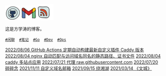 [![github](assets/ico/github.png)](https://github.com/fxtaoo) [![gmial](assets/ico/gmail.png)](mailto:i@fangxuetao.com) [![rss](assets/ico/rss.png)](https://fangxuetao.com/feed)

这是方学涛的博客。

[`#闲聊`](https://fangxuetao.com/chat)　[`#笔记`](https://fangxuetao.com/note)　[`#Go`](https://fangxuetao.com/go)　[`#Dev`](https://fangxuetao.com/dev)　[`#Ops`](https://fangxuetao.com/ops)

[2022/08/06 GitHub Actions 定期自动构建最新自定义插件 Caddy 版本](https://fangxuetao.com/github-actions-ding-qi-zi-dong-gou-jian)
[2022/08/04 nginx 自动匹配与访问域名同名的静态路径、证书文件](https://fangxuetao.com/nginx-zi-dong-pi-pei-yu-fang-wen-yu-ming-tong-ming-de-jing-tai-lu-jing-zheng-shu-wen-jian)
[2022/08/04 caddy 多站点应用](https://fangxuetao.com/caddy-duo-zhan-dian-ying-yong)
[2022/07/21 代理 raw.githubusercontent.com](https://fangxuetao.com/dai-li-rawgithubusercontentcom)
[2022/07/20 碎碎念](https://fangxuetao.com/sui-sui-nian)
[2021/11/11 自定义域名邮箱](https://fangxuetao.com/zi-ding-yi-yu-ming-you-xiang)
[2021/09/15 绕湘湖](https://fangxuetao.com/rao-xiang-hu)
[2021/03/14 《文城》](https://fangxuetao.com/wen-cheng)
